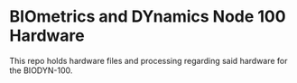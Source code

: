 # BIOmetrics and DYnamics Node 100 Hardware

This repo holds hardware files and processing regarding said hardware for the BIODYN-100.
